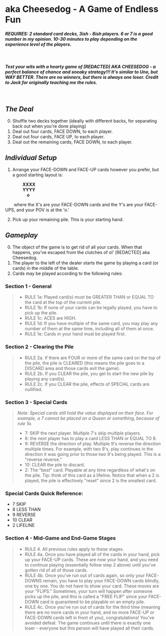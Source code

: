 # **aka Cheesedog - A Game of Endless Fun**

#### _REQUIRES: 2 standard card decks, 3ish - 8ish players. 6 or 7 is a good number in my opinion. 10-30 minutes to play depending on the experience level of the players\._

<br/>

#### _Test your wits with a hearty game of [REDACTED] AKA CHEESEDOG - a perfect balance of chance and sneaky strategy!!! It's similar to Uno, but WAY BETTER. There are no winners, but there is always one loser. Credit to Jack for originally teaching me the rules._

<br/>

## _The Deal_

0. Shuffle two decks together (ideally with different backs, for separating back out when you're done playing)
1. Deal out four cards, FACE DOWN, to each player.
2. Deal out four cards, FACE UP, to each player.
3. Deal out the remaining cards, FACE DOWN, to each player.

## _Individual Setup_

1. Arrange your FACE-DOWN and FACE-UP cards however you prefer, but a good starting layout is:

&emsp;&emsp;&emsp;&emsp;**XXXX**\
&emsp;&emsp;&emsp;&emsp;**YYYY**\
&emsp;&emsp;&emsp;&emsp;&emsp;**o**

&emsp;&emsp;where the X's are your FACE-DOWN cards and the Y's are your FACE-UPS, and your POV is at the 'o.'

2. Pick up your remaining pile. This is your starting hand.

## _Gameplay_

0. The object of the game is to get rid of all your cards. When that happens, you've escaped from the clutches of ol' [REDACTED] aka Cheesedog.
1. The player to the left of the dealer starts the game by playing a card (or cards) in the middle of the table.
2. Cards may be played according to the following rules:

### Section 1 - General

> - RULE 1a: Played card(s) must be GREATER THAN or EQUAL TO the card at the top of the current pile.
> - RULE 1b: If none of your cards can be legally played, you have to pick up the pile.
> - RULE 1c: ACES are HIGH.
> - RULE 1d: If you have multiple of the same card, you may play any number of them at the same time, including all of them at once.
> - RULE 1e: Cards in your hand must be played first.

### Section 2 - Clearing the Pile

> - RULE 2a. If there are FOUR or more of the same card on the top of the pile, the pile is CLEARED (this means the pile goes to a DISCARD area and those cards exit the game).
> - RULE 2b. If you CLEAR the pile, you get to start the new pile by playing any card(s).
> - RULE 2c. If you CLEAR the pile, effects of SPECIAL cards are nullified.

### Section 3 - Special Cards

> _Note: Special cards still hold the value displayed on their face. For example, a 7 cannot be placed on a Queen or something, because of rule 1a._
>
> - 7: SKIP the next player. Multiple 7's skip multiple players.
> - 8: the next player has to play a card LESS THAN or EQUAL TO 8.
> - 9: REVERSE the direction of play. Multiple 9's reverse the direction multiple times. For example, with two 9's, play continues in the direction it was going prior to those two 9's being played. This is a "reverse reverse."
> - 10: CLEAR the pile to discard.
> - 2: The "best" card. Playable at any time regardless of what's on the pile. Tip: think of this card as a lifeline. Notice that when a 2 is played, the pile is effectively "reset" since 2 is the smallest card.

### Special Cards Quick Reference:

- 7 SKIP
- 8 LESS THAN
- 9 REVERSE
- 10 CLEAR
- 2 LIFELINE

### Section 4 - Mid-Game and End-Game Stages

> - RULE 4. All previous rules apply to these stages.
> - RULE 4a. Once you have played all of the cards in your hand, pick up your FACE-UP cards. These are now your hand, and you need to continue playing (essentially follow step 2 above) until you've gotten rid of all of those cards.
> - RULE 4b. Once you've run out of cards again, so only your FACE-DOWNS remain, you have to play your FACE-DOWN cards blindly, one by one. You do not have to show your card. These moves are your "FLIPS." Sometimes, your turn will happen after someone picks up the pile, and this is called a "FREE FLIP" since your FACE-DOWN card is guaranteed to be playable on an empty pile.
> - RULE 4c. Once you've run out of cards for the third time (meaning there are no more cards in your hand, and no more FACE-UP or FACE-DOWN cards left in front of you), congratulations! You've avoided defeat. The game continues until there is exactly one loser - everyone but this person will have played all their cards.
